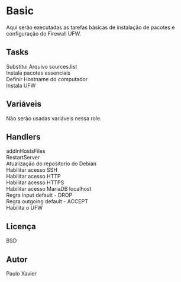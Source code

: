 Basic
=========

Aqui serão executadas as tarefas básicas de instalação de pacotes e configuração do Firewall UFW.

Tasks
------------

Substitui Arquivo sources.list  
Instala pacotes essenciais  
Definir Hostname do computador  
Instala UFW  

Variáveis
--------------

Não serão usadas variáveis nessa role.

Handlers
------------

addInHostsFiles  <br />
RestartServer  <br />
Atualização do repositorio do Debian  <br />
Habilitar acesso SSH  <br />
Habilitar acesso HTTP  <br />
Habilitar acesso HTTPS  <br />
Habilitar acesso MariaDB localhost  <br />
Regra input default - DROP  <br />
Regra outgoing default - ACCEPT  <br />
Habilita o UFW  <br />


Licença
-------

BSD

Autor
------------------

Paulo Xavier
